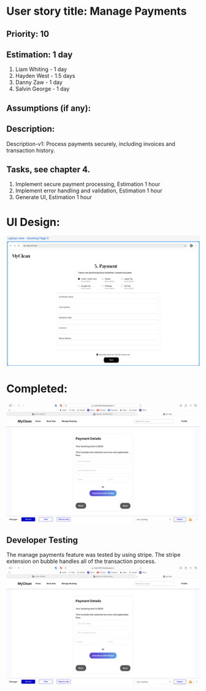 # User story title: Manage Payments

## Priority: 10

## Estimation: 1 day

1. Liam Whiting - 1 day
2. Hayden West - 1.5 days
3. Danny Zaw - 1 day
4. Salvin George - 1 day

## Assumptions (if any):

## Description:

Description-v1: Process payments securely, including invoices and transaction history.

## Tasks, see chapter 4.

1. Implement secure payment processing, Estimation 1 hour
2. Implement error handling and validation, Estimation 1 hour
3. Generate UI, Estimation 1 hour

# UI Design:
![Track schedules](../Images/01_Prototypes/new_booking/05_payment_prototype.png)

# Completed:
![Payment](../Images/02_Implemented/03_Manage_Payments/01_payment.png)

## Developer Testing
The manage payments feature was tested by using stripe. The stripe extension on bubble
handles all of the transaction process.  
![Payment](../Images/02_Implemented/03_Manage_Payments/01_payment.png)

